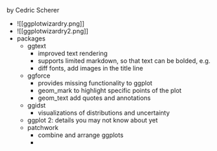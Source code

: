 
by Cedric Scherer

- ![[ggplotwizardry.png]]
- ![[ggplotwizardry2.png]]
- packages
	- ggtext
		- improved text rendering
		- supports limited markdown, so that text can be bolded, e.g.
		- diff fonts, add images in the title line
	- ggforce
		- provides missing functionality to ggplot
		- geom_mark to highlight specific points of the plot
		- geom_text add quotes and annotations
	- ggidst
		- visualizations of distributions and uncertainty
	- ggplot 2: details you may not know about yet
	- patchwork
		- combine and arrange ggplots
		-